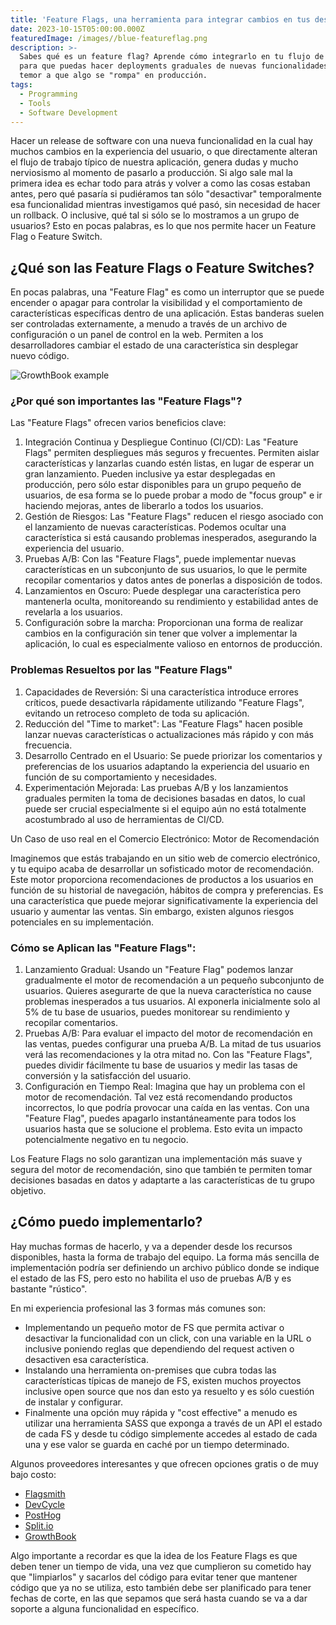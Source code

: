 ```yaml
---
title: 'Feature Flags, una herramienta para integrar cambios en tus desarrollos'
date: 2023-10-15T05:00:00.000Z
featuredImage: /images//blue-featureflag.png
description: >-
  Sabes qué es un feature flag? Aprende cómo integrarlo en tu flujo de trabajo
  para que puedas hacer deployments graduales de nuevas funcionalidades sin
  temor a que algo se "rompa" en producción.
tags:
  - Programming
  - Tools
  - Software Development
---
```


Hacer un release de software con una nueva funcionalidad en la cual hay muchos cambios en la experiencia del usuario, o que directamente alteran el flujo de trabajo típico de nuestra aplicación, genera dudas y mucho nerviosismo al momento de pasarlo a producción.  Si algo sale mal la primera idea es echar todo para atrás y volver a como las cosas estaban antes, pero qué pasaría si pudiéramos tan sólo "desactivar" temporalmente esa funcionalidad mientras investigamos qué pasó, sin necesidad de hacer un rollback.  O inclusive, qué tal si sólo se lo mostramos a un grupo de usuarios?  Esto en pocas palabras, es lo que nos permite hacer un Feature Flag o Feature Switch.

## ¿Qué son las Feature Flags o Feature Switches?

En pocas palabras, una "Feature Flag" es como un interruptor que se puede encender o apagar para controlar la visibilidad y el comportamiento de características específicas dentro de una aplicación. Estas banderas suelen ser controladas externamente, a menudo a través de un archivo de configuración o un panel de control en la web. Permiten a los desarrolladores cambiar el estado de una característica sin desplegar nuevo código.

![GrowthBook example](/images//feature-flags-mock.png "Ejemplo de un panel de control de FS")

### ¿Por qué son importantes las "Feature Flags"?

Las "Feature Flags" ofrecen varios beneficios clave:

1. Integración Continua y Despliegue Continuo (CI/CD): Las "Feature Flags" permiten despliegues más seguros y frecuentes. Permiten aislar características y lanzarlas cuando estén listas, en lugar de esperar un gran lanzamiento.  Pueden inclusive ya estar desplegadas en producción, pero sólo estar disponibles para un grupo pequeño de usuarios, de esa forma se lo puede probar a modo de "focus group" e ir haciendo mejoras, antes de liberarlo a todos los usuarios.
2. Gestión de Riesgos: Las "Feature Flags" reducen el riesgo asociado con el lanzamiento de nuevas características. Podemos ocultar una característica si está causando problemas inesperados, asegurando la experiencia del usuario.
3. Pruebas A/B: Con las "Feature Flags", puede implementar nuevas características en un subconjunto de sus usuarios, lo que le permite recopilar comentarios y datos antes de ponerlas a disposición de todos.
4. Lanzamientos en Oscuro: Puede desplegar una característica pero mantenerla oculta, monitoreando su rendimiento y estabilidad antes de revelarla a los usuarios.
5. Configuración sobre la marcha: Proporcionan una forma de realizar cambios en la configuración sin tener que volver a implementar la aplicación, lo cual es especialmente valioso en entornos de producción.

### Problemas Resueltos por las "Feature Flags"

1. Capacidades de Reversión: Si una característica introduce errores críticos, puede desactivarla rápidamente utilizando "Feature Flags", evitando un retroceso completo de toda su aplicación.
2. Reducción del "Time to market": Las "Feature Flags" hacen posible lanzar nuevas características o actualizaciones más rápido y con más frecuencia.
3. Desarrollo Centrado en el Usuario: Se puede priorizar los comentarios y preferencias de los usuarios adaptando la experiencia del usuario en función de su comportamiento y necesidades.
4. Experimentación Mejorada: Las pruebas A/B y los lanzamientos graduales permiten la toma de decisiones basadas en datos, lo cual puede ser crucial especialmente si el equipo aún no está totalmente acostumbrado al uso de herramientas de CI/CD.

Un Caso de uso real en el Comercio Electrónico: Motor de Recomendación

Imaginemos que estás trabajando en un sitio web de comercio electrónico, y tu equipo acaba de desarrollar un sofisticado motor de recomendación. Este motor proporciona recomendaciones de productos a los usuarios en función de su historial de navegación, hábitos de compra y preferencias. Es una característica que puede mejorar significativamente la experiencia del usuario y aumentar las ventas. Sin embargo, existen algunos riesgos potenciales en su implementación.

### Cómo se Aplican las "Feature Flags":

1. Lanzamiento Gradual: Usando un "Feature Flag" podemos lanzar gradualmente el motor de recomendación a un pequeño subconjunto de usuarios. Quieres asegurarte de que la nueva característica no cause problemas inesperados a tus usuarios. Al exponerla inicialmente solo al 5% de tu base de usuarios, puedes monitorear su rendimiento y recopilar comentarios.
2. Pruebas A/B: Para evaluar el impacto del motor de recomendación en las ventas, puedes configurar una prueba A/B. La mitad de tus usuarios verá las recomendaciones y la otra mitad no. Con las "Feature Flags", puedes dividir fácilmente tu base de usuarios y medir las tasas de conversión y la satisfacción del usuario.
3. Configuración en Tiempo Real: Imagina que hay un problema con el motor de recomendación. Tal vez está recomendando productos incorrectos, lo que podría provocar una caída en las ventas. Con una "Feature Flag", puedes apagarlo instantáneamente para todos los usuarios hasta que se solucione el problema. Esto evita un impacto potencialmente negativo en tu negocio.

Los Feature Flags no solo garantizan una implementación más suave y segura del motor de recomendación, sino que también te permiten tomar decisiones basadas en datos y adaptarte a las características de tu grupo objetivo. 

## ¿Cómo puedo implementarlo?

Hay muchas formas de hacerlo, y va a depender desde los recursos disponibles, hasta la forma de trabajo del equipo.  La forma más sencilla de implementación podría ser definiendo un archivo público donde se indique el estado de las FS, pero esto no habilita el uso de pruebas A/B y es bastante "rústico". 

En mi experiencia profesional las 3 formas más comunes son:

* Implementando un pequeño motor de FS que permita activar o desactivar la funcionalidad con un click, con una variable en la URL o inclusive poniendo reglas que dependiendo del request activen o desactiven esa característica.
* Instalando una herramienta on-premises que cubra todas las características típicas de manejo de FS, existen muchos proyectos inclusive open source que nos dan esto ya resuelto y es sólo cuestión de instalar y configurar.
* Finalmente una opción muy rápida y "cost effective" a menudo es utilizar una herramienta SASS que exponga a través de un API el estado de cada FS y desde tu código simplemente accedes al estado de cada una y ese valor se guarda en caché por un tiempo determinado.

Algunos proveedores interesantes y que ofrecen opciones gratis o de muy bajo costo:

* [Flagsmith](https://www.flagsmith.com/ "Flagsmith")
* [DevCycle](https://devcycle.com/ "DevCycle")
* [PostHog](https://posthog.com/ "PostHog")
* [Split.io](https://www.split.io/ "Split.io")
* [GrowthBook](https://www.growthbook.io/ "GrowthBook")

Algo importante a recordar es que la idea de los Feature Flags es que deben tener un tiempo de vida, una vez que cumplieron su cometido hay que "limpiarlos" y sacarlos del código para evitar tener que mantener código que ya no se utiliza, esto también debe ser planificado para tener fechas de corte, en las que sepamos que será hasta cuando se va a dar soporte a alguna funcionalidad en específico.
